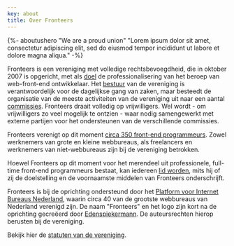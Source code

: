 ```yaml
---
key: about
title: Over Fronteers
---
```


{%- aboutushero "We are a proud union" "Lorem ipsum dolor sit amet, consectetur adipiscing elit, sed do eiusmod tempor incididunt ut labore et dolore magna aliqua." -%}

Fronteers is een vereniging met volledige rechtsbevoegdheid, die in oktober 2007 is opgericht, met als [doel](/nl/vereniging/doel) de professionalisering van het beroep van web-front-end ontwikkelaar. Het [bestuur](/nl/vereniging/bestuur) van de vereniging is verantwoordelijk voor de dagelijkse gang van zaken, maar besteedt de organisatie van de meeste activiteiten van de vereniging uit naar een aantal [commissies](/nl/vereniging/commissies). Fronteers draait volledig op vrijwilligers. Wel wordt - om vrijwilligers zo veel mogelijk te ontzien - waar nodig samengewerkt met externe partijen voor het ondersteunen van de verschillende commissies.

Fronteers verenigt op dit moment [circa 350 front-end programmeurs](/nl/leden). Zowel werknemers van grote en kleine webbureaus, als freelancers en werknemers van niet-webbureaus zijn bij de vereniging betrokken.

Hoewel Fronteers op dit moment voor het merendeel uit professionele, full-time front-end programmeurs bestaat, kan iedereen [lid worden](/nl/inschrijven), mits hij of zij de doelstelling en de voornaamste middelen van Fronteers onderschrijft.

Fronteers is bij de oprichting ondersteund door het [Platform voor Internet Bureaus Nederland](https://dutchdigitalagencies.com/), waarin circa 40 van de grootste webbureaus van Nederland verenigd zijn. De naam "Fronteers" en het logo zijn kort na de oprichting gecreëerd door [Edenspiekermann](http://www.edenspiekermann.com). De auteursrechten hierop berusten bij de vereniging.

Bekijk hier de [statuten van de vereniging](/nl/vereniging/geschiedenis/statuten).
